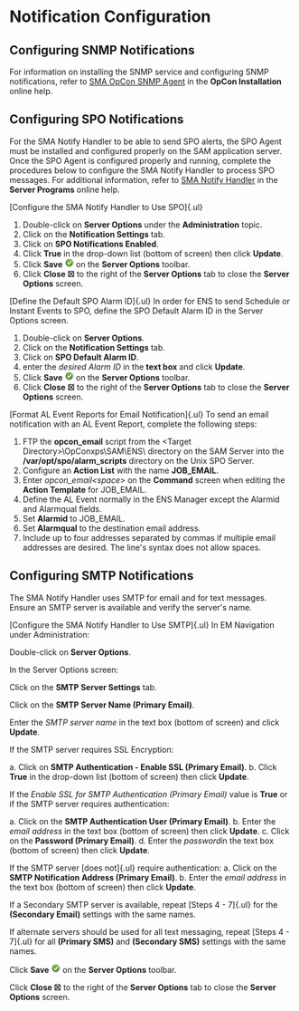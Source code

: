 # Notification Configuration

## Configuring SNMP Notifications

For information on installing the SNMP service and configuring SNMP
notifications, refer to [SMA OpCon SNMP Agent](../installation/components.md#SMA9)
 in the **OpCon Installation** online help.

## Configuring SPO Notifications

For the SMA Notify Handler to be able to send SPO alerts, the SPO Agent
must be installed and configured properly on the SAM application server.
Once the SPO Agent is configured properly and running, complete the
procedures below to configure the SMA Notify Handler to process SPO
messages. For additional information, refer to [SMA Notify Handler](../server-programs/notify-handler.md)
in the **Server Programs** online help.

[Configure the SMA Notify Handler to Use SPO]{.ul}

1. Double-click on **Server Options** under the **Administration**
    topic.
2. Click on the **Notification Settings** tab.
3. Click on **SPO Notifications Enabled**.
4. Click **True** in the drop-down list (bottom of screen) then click
    **Update**.
5. Click **Save** ![Save     icon](../Resources/Images/Concepts/EMsave.png "Save icon") on the
    **Server Options** toolbar.
6. Click **Close ☒** to the right of the **Server Options** tab to
    close the **Server Options** screen.

[Define the Default SPO Alarm ID]{.ul}
In order for ENS to send Schedule or Instant Events to SPO, define the
SPO Default Alarm ID in the Server Options screen.

1. Double-click on **Server Options**.
2. Click on the **Notification Settings** tab.
3. Click on **SPO Default Alarm ID**.
4. enter the *desired Alarm ID* in the **text box** and click
    **Update**.
5. Click **Save** ![Save icon](../Resources/Images/Concepts/EMsave.png) on
    the **Server Options** toolbar.
6. Click **Close ☒** to the right of the **Server Options** tab to
    close the **Server Options** screen.

[Format AL Event Reports for Email Notification]{.ul}
To send an email notification with an AL Event Report, complete the
following steps:

1. FTP the **opcon_email** script from the \<Target
    Directory\>\\OpConxps\\SAM\\ENS\\ directory on the SAM Server into
    the **/var/opt/spo/alarm_scripts** directory on the Unix SPO Server.
2. Configure an **Action List** with the name **JOB_EMAIL**.
3. Enter *opcon_email\<space\>* on the **Command** screen when editing
    the **Action Template** for JOB_EMAIL.
4. Define the AL Event normally in the ENS Manager except the Alarmid
    and Alarmqual fields.
5. Set **Alarmid** to JOB_EMAIL.
6. Set **Alarmqual** to the destination email address.
7. Include up to four addresses separated by commas if multiple email
    addresses are desired. The line's syntax does not allow spaces.

## Configuring SMTP Notifications

The SMA Notify Handler uses SMTP for email and for text messages. Ensure
an SMTP server is available and verify the server's name.

[Configure the SMA Notify Handler to Use SMTP]{.ul}
In EM Navigation under Administration:

Double-click on **Server Options**.

In the Server Options screen:

Click on the **SMTP Server Settings** tab.

Click on the **SMTP Server Name (Primary Email)**.

Enter the *SMTP server name* in the text box (bottom of screen) and
click **Update**.

If the SMTP server requires SSL Encryption:

a.  Click on **SMTP Authentication - Enable SSL (Primary Email)**.
b.  Click **True** in the drop-down list (bottom of screen) then click
    **Update**.

If the *Enable SSL for SMTP Authentication (Primary Email)* value is
**True** or if the SMTP server requires authentication:

a.  Click on the **SMTP Authentication User (Primary Email)**.
b.  Enter the *email address* in the text box (bottom of screen) then
    click **Update**.
c.  Click on the **Password (Primary Email)**.
d.  Enter the *password*in the text box (bottom of screen) then click
    **Update**.

If the SMTP server [does not]{.ul} require authentication:
a.  Click on the **SMTP Notification Address (Primary Email)**.
b.  Enter the *email address* in the text box (bottom of screen) then
    click **Update**.

If a Secondary SMTP server is available, repeat [Steps 4 - 7]{.ul} for
the **(Secondary Email)** settings with the same names.

If alternate servers should be used for all text messaging, repeat
[Steps 4 - 7]{.ul} for all **(Primary SMS)** and **(Secondary SMS)**
settings with the same names.

Click **Save** ![Save icon](../Resources/Images/Concepts/EMsave.png "Save icon ") on the
**Server Options** toolbar.

Click **Close ☒** to the right of the **Server Options** tab to close
the **Server Options** screen.
